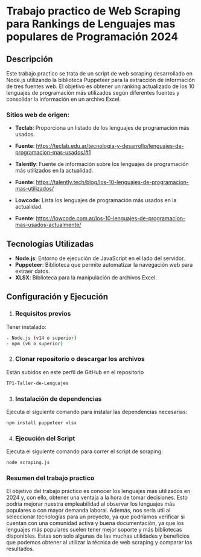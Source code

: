 # Trabajo practico de Web Scraping para Rankings de Lenguajes mas populares de Programación 2024

## Descripción
Este trabajo practico se trata de un script de web scraping desarrollado en Node.js utilizando la biblioteca Puppeteer para la extracción de información de tres fuentes web. El objetivo es obtener un ranking actualizado de los 10 lenguajes de programación más utilizados según diferentes fuentes y consolidar la información en un archivo Excel.

### Sitios web de origen:
- **Teclab**: Proporciona un listado de los lenguajes de programación más usados.
- **Fuente**: https://teclab.edu.ar/tecnologia-y-desarrollo/lenguajes-de-programacion-mas-usados/#1

- **Talently**: Fuente de información sobre los lenguajes de programación más utilizados en la actualidad.
- **Fuente**: https://talently.tech/blog/los-10-lenguajes-de-programacion-mas-utilizados/

- **Lowcode**: Lista los lenguajes de programación más usados en la actualidad.
- **Fuente**: https://lowcode.com.ar/los-10-lenguajes-de-programacion-mas-usados-actualmente/

## Tecnologías Utilizadas
- **Node.js**: Entorno de ejecución de JavaScript en el lado del servidor.
- **Puppeteer**: Biblioteca que permite automatizar la navegación web para extraer datos.
- **XLSX**: Biblioteca para la manipulación de archivos Excel.

## Configuración y Ejecución

1. ### Requisitos previos
Tener instalado:
```bash
- Node.js (v14 o superior)
- npm (v6 o superior)
```
2. ### Clonar repositorio o descargar los archivos
Están subidos en este perfil de GitHub en el repositorio 
```bash
TP1-Taller-de-Lenguajes
```

3. ### Instalación de dependencias 
Ejecuta el siguiente comando para instalar las dependencias necesarias:
```bash
npm install puppeteer xlsx
```

4. ### Ejecución del Script
Ejecuta el siguiente comando para correr el script de scraping:
```bash
node scraping.js
```

### Resumen del trabajo practico
El objetivo del trabajo práctico es conocer los lenguajes más utilizados en 2024 y, con ello, obtener una ventaja a la hora de tomar decisiones. Esto podría mejorar nuestra empleabilidad al observar los lenguajes más populares o con mayor demanda laboral. Además, nos sería útil al seleccionar tecnologías para un proyecto, ya que podríamos verificar si cuentan con una comunidad activa y buena documentación, ya que los lenguajes más populares suelen tener mejor soporte y más bibliotecas disponibles. Estas son solo algunas de las muchas utilidades y beneficios que podemos obtener al utilizar la técnica de web scraping y comparar los resultados.
